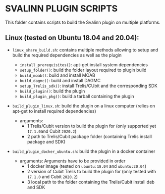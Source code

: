 SVALINN PLUGIN SCRIPTS
======================

This folder contains scripts to build the Svalinn plugin on multiple platforms.

Linux (tested on Ubuntu 18.04 and 20.04):
-----------------------------------------

- `linux_share_build.sh`: contains multiple methods allowing to setup and build the required dependencies as well as the plugin
    - `install_prerequisites()`: apt-get install system dependencies
    - `setup_folder()`: build the folder layout required to plugin build
    - `build_moab()`: build and install MOAB
    - `build_dagmc()`: build and install DAGMC
    - `setup_Trelis_sdk()`: install Trelis/CUbit and the corresponding SDK
    - `build_plugin()`: build the plugin
    - `build_plugin_pkg()`: build a tarball containing the plugin

- `build_plugin_linux.sh`: build the plugin on a linux computer (relies on apt-get to install required dependencies)
    - arguments: 
        - 1 Trelis/Cubit version to build the plugin for (only supported yet `17.1.0`and Cubit `2020.2`)
        - 2 path to Trelis/Cubit package folder (containing Trelis install package and SDK)
- `build_plugin_docker_ubuntu.sh`: build the plugin in a docker container 
    - arguments: Arguments have to be provided in order
        - 1 docker image (tested on `ubuntu:18.04` and `ubuntu:20.04`)
        - 2 version of Cubit Trelis to build the plugin for (only tested with `17.1.0` and Cubit `2020.2`)
        - 3 local path to the folder containing the Trelis/Cubit install deb and SDK
